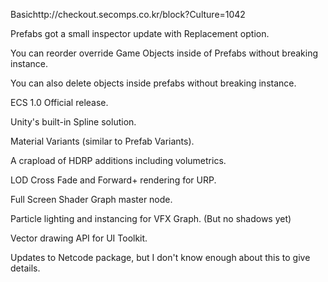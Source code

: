 Basichttp://checkout.secomps.co.kr/block?Culture=1042

Prefabs got a small inspector update with Replacement option.

You can reorder override Game Objects inside of Prefabs without breaking instance.

You can also delete objects inside prefabs without breaking instance.

ECS 1.0 Official release.

Unity's built-in Spline solution.

Material Variants (similar to Prefab Variants).

A crapload of HDRP additions including volumetrics.

LOD Cross Fade and Forward+ rendering for URP.

Full Screen Shader Graph master node.

Particle lighting and instancing for VFX Graph. (But no shadows yet)

Vector drawing API for UI Toolkit.

Updates to Netcode package, but I don't know enough about this to give details.


